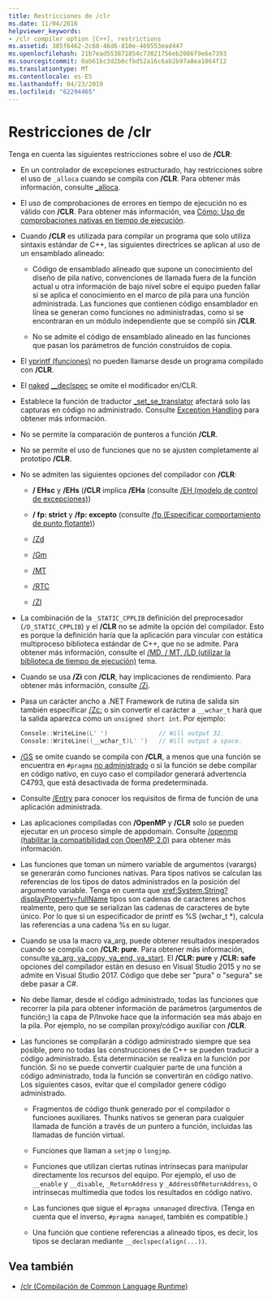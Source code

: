```yaml
---
title: Restricciones de /clr
ms.date: 11/04/2016
helpviewer_keywords:
- /clr compiler option [C++], restrictions
ms.assetid: 385f6462-2c68-46d6-810e-469553ead447
ms.openlocfilehash: 21b7ead553871854c73021756eb2086f9e6e7393
ms.sourcegitcommit: 0ab61bc3d2b6cfbd52a16c6ab2b97a8ea1864f12
ms.translationtype: MT
ms.contentlocale: es-ES
ms.lasthandoff: 04/23/2019
ms.locfileid: "62294465"
---
```

# <a name="clr-restrictions"></a>Restricciones de /clr

Tenga en cuenta las siguientes restricciones sobre el uso de **/CLR**:

- En un controlador de excepciones estructurado, hay restricciones sobre el uso de `_alloca` cuando se compila con **/CLR**. Para obtener más información, consulte [_alloca](../../c-runtime-library/reference/alloca.md).

- El uso de comprobaciones de errores en tiempo de ejecución no es válido con **/CLR**. Para obtener más información, vea [Cómo: Uso de comprobaciones nativas en tiempo de ejecución](/visualstudio/debugger/how-to-use-native-run-time-checks).

- Cuando **/CLR** es utilizada para compilar un programa que solo utiliza sintaxis estándar de C++, las siguientes directrices se aplican al uso de un ensamblado alineado:

  - Código de ensamblado alineado que supone un conocimiento del diseño de pila nativo, convenciones de llamada fuera de la función actual u otra información de bajo nivel sobre el equipo pueden fallar si se aplica el conocimiento en el marco de pila para una función administrada. Las funciones que contienen código ensamblador en línea se generan como funciones no administradas, como si se encontraran en un módulo independiente que se compiló sin **/CLR**.

  - No se admite el código de ensamblado alineado en las funciones que pasan los parámetros de función construidos de copia.

- El [vprintf (funciones)](../../c-runtime-library/vprintf-functions.md) no pueden llamarse desde un programa compilado con **/CLR**.

- El [naked](../../cpp/naked-cpp.md) [__declspec](../../cpp/declspec.md) se omite el modificador en/CLR.

- Establece la función de traductor [_set_se_translator](../../c-runtime-library/reference/set-se-translator.md) afectará solo las capturas en código no administrado. Consulte [Exception Handling](../../extensions/exception-handling-cpp-component-extensions.md) para obtener más información.

- No se permite la comparación de punteros a función **/CLR**.

- No se permite el uso de funciones que no se ajusten completamente al prototipo **/CLR**.

- No se admiten las siguientes opciones del compilador con **/CLR**:

  - **/ EHsc** y **/EHs** (**/CLR** implica **/EHa** (consulte [/EH (modelo de control de excepciones)](eh-exception-handling-model.md))

  - **/ fp: strict** y **/fp: excepto** (consulte [/fp (Especificar comportamiento de punto flotante)](fp-specify-floating-point-behavior.md))

  - [/Zd](z7-zi-zi-debug-information-format.md)

  - [/Gm](gm-enable-minimal-rebuild.md)

  - [/MT](md-mt-ld-use-run-time-library.md)

  - [/RTC](rtc-run-time-error-checks.md)

  - [/ZI](z7-zi-zi-debug-information-format.md)

- La combinación de la `_STATIC_CPPLIB` definición del preprocesador (`/D_STATIC_CPPLIB`) y el **/CLR** no se admite la opción del compilador. Esto es porque la definición haría que la aplicación para vincular con estática multiproceso biblioteca estándar de C++, que no se admite. Para obtener más información, consulte el [/MD, / MT, /LD (utilizar la biblioteca de tiempo de ejecución)](md-mt-ld-use-run-time-library.md) tema.

- Cuando se usa **/Zi** con **/CLR**, hay implicaciones de rendimiento. Para obtener más información, consulte [/Zi](z7-zi-zi-debug-information-format.md).

- Pasa un carácter ancho a .NET Framework de rutina de salida sin también especificar [/Zc:](zc-wchar-t-wchar-t-is-native-type.md) o sin convertir el carácter a `__wchar_t` hará que la salida aparezca como un `unsigned short int`. Por ejemplo:

    ```cpp
    Console::WriteLine(L' ')              // Will output 32.
    Console::WriteLine((__wchar_t)L' ')   // Will output a space.
    ```

- [/GS](gs-buffer-security-check.md) se omite cuando se compila con **/CLR**, a menos que una función se encuentra en `#pragma` [no administrado](../../preprocessor/managed-unmanaged.md) o si la función se debe compilar en código nativo, en cuyo caso el compilador generará advertencia C4793, que está desactivada de forma predeterminada.

- Consulte [/Entry](entry-entry-point-symbol.md) para conocer los requisitos de firma de función de una aplicación administrada.

- Las aplicaciones compiladas con **/OpenMP** y **/CLR** solo se pueden ejecutar en un proceso simple de appdomain.  Consulte [/openmp (habilitar la compatibilidad con OpenMP 2.0)](openmp-enable-openmp-2-0-support.md) para obtener más información.

- Las funciones que toman un número variable de argumentos (varargs) se generarán como funciones nativas. Para tipos nativos se calculan las referencias de los tipos de datos administrados en la posición del argumento variable. Tenga en cuenta que <xref:System.String?displayProperty=fullName> tipos son cadenas de caracteres anchos realmente, pero que se serializan las cadenas de caracteres de byte único. Por lo que si un especificador de printf es %S (wchar_t *), calcula las referencias a una cadena %s en su lugar.

- Cuando se usa la macro va_arg, puede obtener resultados inesperados cuando se compila con **/CLR: pure**. Para obtener más información, consulte [va_arg, va_copy, va_end, va_start](../../c-runtime-library/reference/va-arg-va-copy-va-end-va-start.md). El **/CLR: pure** y **/CLR: safe** opciones del compilador están en desuso en Visual Studio 2015 y no se admite en Visual Studio 2017. Código que debe ser "pura" o "segura" se debe pasar a C#.

- No debe llamar, desde el código administrado, todas las funciones que recorrer la pila para obtener información de parámetros (argumentos de función;) la capa de P/Invoke hace que la información sea más abajo en la pila.  Por ejemplo, no se compilan proxy/código auxiliar con **/CLR**.

- Las funciones se compilarán a código administrado siempre que sea posible, pero no todas las construcciones de C++ se pueden traducir a código administrado.  Esta determinación se realiza en la función por función. Si no se puede convertir cualquier parte de una función a código administrado, toda la función se convertirán en código nativo. Los siguientes casos, evitar que el compilador genere código administrado.

  - Fragmentos de código thunk generado por el compilador o funciones auxiliares. Thunks nativos se generan para cualquier llamada de función a través de un puntero a función, incluidas las llamadas de función virtual.

  - Funciones que llaman a `setjmp` o `longjmp`.

  - Funciones que utilizan ciertas rutinas intrínsecas para manipular directamente los recursos del equipo. Por ejemplo, el uso de `__enable` y `__disable`, `_ReturnAddress` y `_AddressOfReturnAddress`, o intrínsecas multimedia que todos los resultados en código nativo.

  - Las funciones que sigue el `#pragma unmanaged` directiva. (Tenga en cuenta que el inverso, `#pragma managed`, también es compatible.)

  - Una función que contiene referencias a alineado tipos, es decir, los tipos se declaran mediante `__declspec(align(...))`.

## <a name="see-also"></a>Vea también

- [/clr (Compilación de Common Language Runtime)](clr-common-language-runtime-compilation.md)
